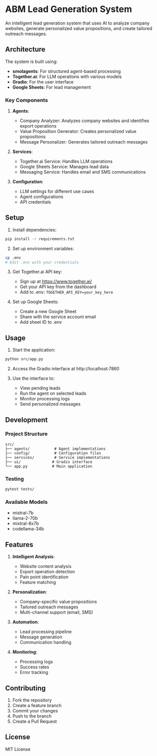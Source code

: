 # ABM Lead Generation System

An intelligent lead generation system that uses AI to analyze company websites, generate personalized value propositions, and create tailored outreach messages.

## Architecture

The system is built using:
- **smolagents**: For structured agent-based processing
- **Together.ai**: For LLM operations with various models
- **Gradio**: For the user interface
- **Google Sheets**: For lead management

### Key Components

1. **Agents**:
   - Company Analyzer: Analyzes company websites and identifies export operations
   - Value Proposition Generator: Creates personalized value propositions
   - Message Personalizer: Generates tailored outreach messages

2. **Services**:
   - Together.ai Service: Handles LLM operations
   - Google Sheets Service: Manages lead data
   - Messaging Service: Handles email and SMS communications

3. **Configuration**:
   - LLM settings for different use cases
   - Agent configurations
   - API credentials

## Setup

1. Install dependencies:
```bash
pip install -r requirements.txt
```

2. Set up environment variables:
```bash
cp .env
# Edit .env with your credentials
```

3. Get Together.ai API key:
   - Sign up at https://www.together.ai/
   - Get your API key from the dashboard
   - Add to .env: `TOGETHER_API_KEY=your_key_here`

4. Set up Google Sheets:
   - Create a new Google Sheet
   - Share with the service account email
   - Add sheet ID to .env

## Usage

1. Start the application:
```bash
python src/app.py
```

2. Access the Gradio interface at http://localhost:7860

3. Use the interface to:
   - View pending leads
   - Run the agent on selected leads
   - Monitor processing logs
   - Send personalized messages

## Development

### Project Structure
```
src/
├── agents/           # Agent implementations
├── config/           # Configuration files
├── services/         # Service implementations
├── ui/              # Gradio interface
└── app.py           # Main application
```

### Testing
```bash
pytest tests/
```

### Available Models
- mistral-7b
- llama-2-70b
- mixtral-8x7b
- codellama-34b

## Features

1. **Intelligent Analysis**:
   - Website content analysis
   - Export operation detection
   - Pain point identification
   - Feature matching

2. **Personalization**:
   - Company-specific value propositions
   - Tailored outreach messages
   - Multi-channel support (email, SMS)

3. **Automation**:
   - Lead processing pipeline
   - Message generation
   - Communication handling

4. **Monitoring**:
   - Processing logs
   - Success rates
   - Error tracking

## Contributing

1. Fork the repository
2. Create a feature branch
3. Commit your changes
4. Push to the branch
5. Create a Pull Request

## License

MIT License
